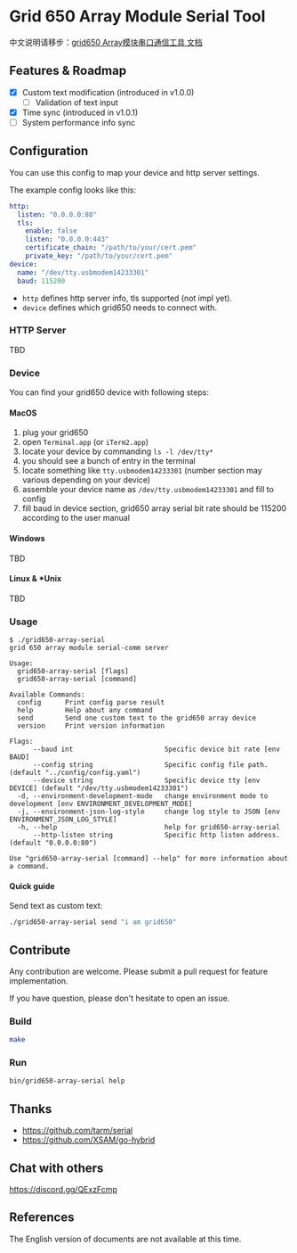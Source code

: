 # Grid 650 Array Module Serial Tool

中文说明请移步：[grid650 Array模块串口通信工具 文档](docs/readme_cn.md)

## Features & Roadmap
- [x] Custom text modification (introduced in v1.0.0)
    - [ ] Validation of text input
- [x] Time sync (introduced in v1.0.1)
- [ ] System performance info sync

## Configuration
You can use this config to map your device and http server settings.

The example config looks like this:
```yaml
http:
  listen: "0.0.0.0:80"
  tls:
    enable: false
    listen: "0.0.0.0:443"
    certificate_chain: "/path/to/your/cert.pem"
    private_key: "/path/to/your/cert.pem"
device:
  name: "/dev/tty.usbmodem14233301"
  baud: 115200
```

- `http` defines http server info, tls supported (not impl yet).
- `device` defines which grid650 needs to connect with.

### HTTP Server

TBD

### Device

You can find your grid650 device with following steps:

#### MacOS

1. plug your grid650
2. open `Terminal.app` (or `iTerm2.app`)
3. locate your device by commanding `ls -l /dev/tty*`
4. you should see a bunch of entry in the terminal
5. locate something like `tty.usbmodem14233301` (number section may various depending on your device)
6. assemble your device name as `/dev/tty.usbmodem14233301` and fill to config
7. fill baud in device section, grid650 array serial bit rate should be 115200 according to the user manual

#### Windows

TBD

#### Linux & *Unix

TBD

### Usage

```text
$ ./grid650-array-serial
grid 650 array module serial-comm server

Usage:
  grid650-array-serial [flags]
  grid650-array-serial [command]

Available Commands:
  config      Print config parse result
  help        Help about any command
  send        Send one custom text to the grid650 array device
  version     Print version information

Flags:
      --baud int                       Specific device bit rate [env BAUD]
      --config string                  Specific config file path. (default "../config/config.yaml")
      --device string                  Specific device tty [env DEVICE] (default "/dev/tty.usbmodem14233301")
  -d, --environment-development-mode   change environment mode to development [env ENVIRONMENT_DEVELOPMENT_MODE]
  -j, --environment-json-log-style     change log style to JSON [env ENVIRONMENT_JSON_LOG_STYLE]
  -h, --help                           help for grid650-array-serial
      --http-listen string             Specific http listen address. (default "0.0.0.0:80")

Use "grid650-array-serial [command] --help" for more information about a command.
```

#### Quick guide

Send text as custom text:
```bash
./grid650-array-serial send "i am grid650"
```

## Contribute

Any contribution are welcome. Please submit a pull request for feature implementation.

If you have question, please don't hesitate to open an issue.

### Build

```bash
make
```

### Run

```bash
bin/grid650-array-serial help
```

## Thanks
 - https://github.com/tarm/serial
 - https://github.com/XSAM/go-hybrid

## Chat with others

https://discord.gg/QExzFcmp

## References

The English version of documents are not available at this time.
